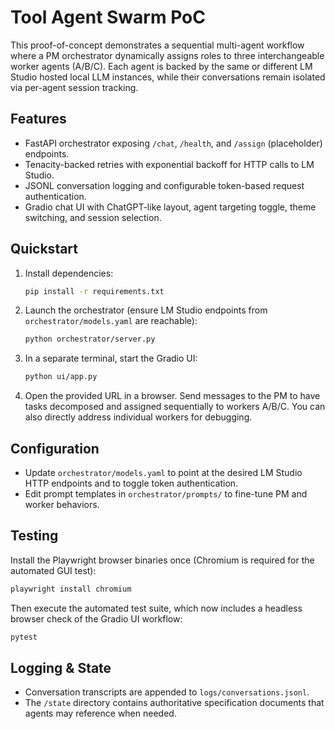 # Tool Agent Swarm PoC

This proof-of-concept demonstrates a sequential multi-agent workflow where a PM orchestrator dynamically assigns roles to three interchangeable worker agents (A/B/C). Each agent is backed by the same or different LM Studio hosted local LLM instances, while their conversations remain isolated via per-agent session tracking.

## Features
- FastAPI orchestrator exposing `/chat`, `/health`, and `/assign` (placeholder) endpoints.
- Tenacity-backed retries with exponential backoff for HTTP calls to LM Studio.
- JSONL conversation logging and configurable token-based request authentication.
- Gradio chat UI with ChatGPT-like layout, agent targeting toggle, theme switching, and session selection.

## Quickstart
1. Install dependencies:
   ```bash
   pip install -r requirements.txt
   ```
2. Launch the orchestrator (ensure LM Studio endpoints from `orchestrator/models.yaml` are reachable):
   ```bash
   python orchestrator/server.py
   ```
3. In a separate terminal, start the Gradio UI:
   ```bash
   python ui/app.py
   ```
4. Open the provided URL in a browser. Send messages to the PM to have tasks decomposed and assigned sequentially to workers A/B/C. You can also directly address individual workers for debugging.

## Configuration
- Update `orchestrator/models.yaml` to point at the desired LM Studio HTTP endpoints and to toggle token authentication.
- Edit prompt templates in `orchestrator/prompts/` to fine-tune PM and worker behaviors.

## Testing
Install the Playwright browser binaries once (Chromium is required for the automated GUI test):
```bash
playwright install chromium
```

Then execute the automated test suite, which now includes a headless browser check of the Gradio UI workflow:
```bash
pytest
```

## Logging & State
- Conversation transcripts are appended to `logs/conversations.jsonl`.
- The `/state` directory contains authoritative specification documents that agents may reference when needed.

